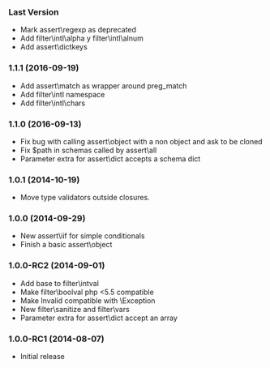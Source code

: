 ### Last Version

  * Mark assert\regexp as deprecated
  * Add filter\intl\alpha y filter\intl\alnum
  * Add assert\dictkeys

### 1.1.1 (2016-09-19)

  * Add assert\match as wrapper around preg_match
  * Add filter\intl namespace
  * Add filter\intl\chars

### 1.1.0 (2016-09-13)

  * Fix bug with calling assert\object with a non object and ask to be cloned
  * Fix $path in schemas called by assert\all
  * Parameter extra for assert\dict accepts a schema dict

### 1.0.1 (2014-10-19)

  * Move type validators outside closures.

### 1.0.0 (2014-09-29)

  * New assert\iif for simple conditionals
  * Finish a basic assert\object

### 1.0.0-RC2 (2014-09-01)

  * Add base to filter\intval
  * Make filter\boolval php <5.5 compatible
  * Make Invalid compatible with \Exception
  * New filter\sanitize and filter\vars
  * Parameter extra for assert\dict accept an array

### 1.0.0-RC1 (2014-08-07)

  * Initial release
